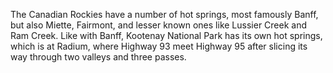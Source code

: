 The Canadian Rockies have a number of hot springs, most famously Banff, but also Miette, Fairmont, and lesser known ones like Lussier Creek and Ram Creek. Like with Banff, Kootenay National Park has its own hot springs, which is at Radium, where Highway 93 meet Highway 95 after slicing its way through two valleys and three passes. 